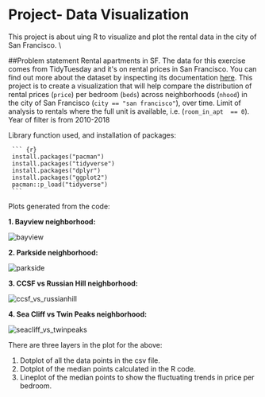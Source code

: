 # Project- Data Visualization
This project is about uing R to visualize and plot the rental data in the city of San Francisco. \


##Problem statement
Rental apartments in SF. The data for this exercise comes from 
TidyTuesday and it's on rental prices in San Francisco. You can find 
out more about the dataset by inspecting its documentation 
[here](https://github.com/rfordatascience/tidytuesday/tree/master/data/2022/2022-07-05).
This project is to create a visualization that will help compare the distribution
of rental prices (`price`) per bedroom (`beds`) across neighborhoods 
(`nhood`) in the city of San Francisco (`city == "san francisco"`), 
over time. Limit of analysis to rentals where the full unit is available,
i.e. (`room_in_apt	== 0`). Year of filter is from 2010-2018

Library function used, and installation of packages:

     ``` {r}
     install.packages("pacman")
     install.packages("tidyverse")
     install.packages("dplyr")
     install.packages("ggplot2")
     pacman::p_load("tidyverse")
     ```
Plots generated from the code:

**1. Bayview neighborhood:**

![bayview](https://github.com/shakir-flash/Rental-data-in-San-Francisco-Data-Visualization/assets/59859522/237564e0-823e-4932-bda0-116d163619fd)


**2. Parkside neighborhood:**

![parkside](https://github.com/shakir-flash/Rental-data-in-San-Francisco-Data-Visualization/assets/59859522/a4861e66-7ccc-4c2a-8112-e7b351efe634)


**3. CCSF vs Russian Hill neighborhood:**

![ccsf_vs_russianhill](https://github.com/shakir-flash/Rental-data-in-San-Francisco-Data-Visualization/assets/59859522/55c807d6-454e-48d2-ab06-5527618ad46d)


**4. Sea Cliff vs Twin Peaks neighborhood:**

![seacliff_vs_twinpeaks](https://github.com/shakir-flash/Rental-data-in-San-Francisco-Data-Visualization/assets/59859522/249a2b0b-5503-4bb4-8feb-09adeb41af35)

There are three layers in the plot for the above:
1. Dotplot of all the data points in the csv file.
2. Dotplot of the median points calculated in the R code.
3. Lineplot of the median points to show the fluctuating trends in price per bedroom.

